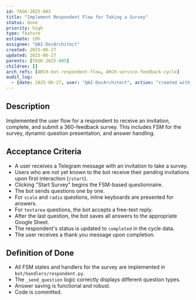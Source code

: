 ```yaml
---
id: TASK-2025-003
title: "Implement Respondent Flow for Taking a Survey"
status: done
priority: high
type: feature
estimate: 10h
assignee: "@AI-DocArchitect"
created: 2025-06-27
updated: 2025-06-27
parents: [TASK-2025-005]
children: []
arch_refs: [ARCH-bot-respondent-flow, ARCH-service-feedback-cycle]
audit_log:
  - {date: 2025-06-27, user: "@AI-DocArchitect", action: "created with status done"}
---
```

## Description
Implemented the user flow for a respondent to receive an invitation, complete, and submit a 360-feedback survey. This includes FSM for the survey, dynamic question presentation, and answer handling.

## Acceptance Criteria
- A user receives a Telegram message with an invitation to take a survey.
- Users who are not yet known to the bot receive their pending invitations upon first interaction (`/start`).
- Clicking "Start Survey" begins the FSM-based questionnaire.
- The bot sends questions one by one.
- For `scale` and `radio` questions, inline keyboards are presented for answers.
- For `textarea` questions, the bot accepts a free-text reply.
- After the last question, the bot saves all answers to the appropriate Google Sheet.
- The respondent's status is updated to `completed` in the cycle data.
- The user receives a thank you message upon completion.

## Definition of Done
- All FSM states and handlers for the survey are implemented in `bot/handlers/respondent.py`.
- The `_send_question` logic correctly displays different question types.
- Answer saving is functional and robust.
- Code is committed.
